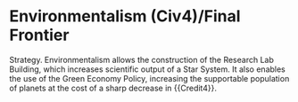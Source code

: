 # Environmentalism (Civ4)/Final Frontier

Strategy.
Environmentalism allows the construction of the Research Lab Building, which increases scientific output of a Star System. It also enables the use of the Green Economy Policy, increasing the supportable population of planets at the cost of a sharp decrease in {{Credit4}}.
